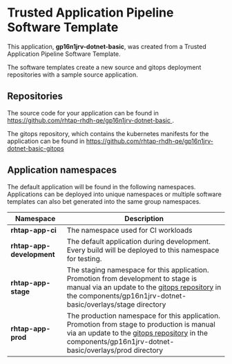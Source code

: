 # Trusted Application Pipeline Software Template

This application, **gp16n1jrv-dotnet-basic**, was created from a Trusted Application Pipeline Software Template.

The software templates create a new source and gitops deployment repositories with a sample source application. 

## Repositories

The source code for your application can be found in [https://github.com/rhtap-rhdh-qe/gp16n1jrv-dotnet-basic ](https://github.com/rhtap-rhdh-qe/gp16n1jrv-dotnet-basic ).
 
The gitops repository, which contains the kubernetes manifests for the application can be found in 
[https://github.com/rhtap-rhdh-qe/gp16n1jrv-dotnet-basic-gitops ](https://github.com/rhtap-rhdh-qe/gp16n1jrv-dotnet-basic-gitops ) 

## Application namespaces 

The default application will be found in the following namespaces. Applications can be deployed into unique namespaces or multiple software templates can also bet generated into the same group namespaces.  

|  Namespace   |  Description   |  
| -------- | -------- |
| **rhtap-app-ci** | The namespace used for CI workloads |
| **rhtap-app-development** | The default application during development. Every build will be deployed to this namespace for testing. |
| **rhtap-app-stage** | The staging namespace for this application. Promotion from development to stage is manual via an update to the [gitops repository](https://github.com/rhtap-rhdh-qe/gp16n1jrv-dotnet-basic-gitops ) in the components/gp16n1jrv-dotnet-basic/overlays/stage directory |
| **rhtap-app-prod** | The production namespace for this application. Promotion from stage to production is manual via an update to the [gitops repository](https://github.com/rhtap-rhdh-qe/gp16n1jrv-dotnet-basic-gitops ) in the components/gp16n1jrv-dotnet-basic/overlays/prod directory |